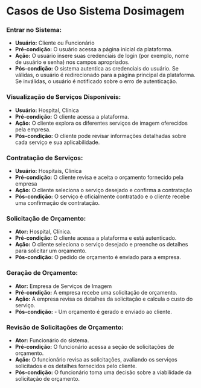 # Casos de Uso Sistema Dosimagem


### Entrar no Sistema:
- **Usuário:** Cliente ou Funcionário
- **Pré-condição:** O usuário acessa a página inicial da plataforma.
- **Ação:** O usuário insere suas credenciais de login (por exemplo, nome de usuário e senha) nos campos apropriados.
- **Pós-condição:** O sistema autentica as credenciais do usuário. Se válidas, o usuário é redirecionado para a página principal da plataforma. Se inválidas, o usuário é notificado sobre o erro de autenticação.

### Visualização de Serviços Disponíveis:
- **Usuário:** Hospital, Clínica
- **Pré-condição:** O cliente acessa a plataforma.
- **Ação:** O cliente explora os diferentes serviços de imagem oferecidos pela empresa.
- **Pós-condição:** O cliente pode revisar informações detalhadas sobre cada serviço e sua aplicabilidade.

### Contratação de Serviços:
- **Usuário:** Hospitais, Clinica
- **Pré-condição:** O cliente revisa e aceita o orçamento fornecido pela empresa
- **Ação:** O cliente seleciona o serviço desejado e confirma a contratação
- **Pós-condição:** O serviço é oficialmente contratado e o cliente recebe uma confirmação de contratação.

### Solicitação de Orçamento:
- **Ator:** Hospital, Clínica.
- **Pré-condição:** O cliente acessa a plataforma e está autenticado.
- **Ação:** O cliente seleciona o serviço desejado e preenche os detalhes para solicitar um orçamento.
- **Pós-condição:** O pedido de orçamento é enviado para a empresa.

### Geração de Orçamento:
- **Ator:**  Empresa de Serviços de Imagem
- **Pré-condição:** A empresa recebe uma solicitação de orçamento.
- **Ação:** A empresa revisa os detalhes da solicitação e calcula o custo do serviço.
- **Pós-condição:** - Um orçamento é gerado e enviado ao cliente.

### Revisão de Solicitações de Orçamento:
- **Ator:** Funcionário do sistema.
- **Pré-condição:** O funcionário acessa a seção de solicitações de orçamento.
- **Ação:** O funcionário revisa as solicitações, avaliando os serviços solicitados e os detalhes fornecidos pelo cliente.
- **Pós-condição:** O funcionário toma uma decisão sobre a viabilidade da solicitação de orçamento.
